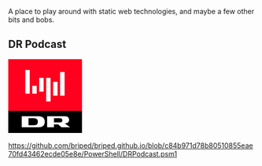 A place to play around with static web technologies, and maybe a few other bits and bobs.

## DR Podcast
[<picture><source media="(prefers-color-scheme: dark)" srcset="/podcast/icon-logo-drlyd-dark.svg"><source media="(prefers-color-scheme: light)" srcset="/podcast/icon-logo-drlyd.svg"><img alt="DR Lyd logo" src="/podcast/icon-logo-drlyd.svg" width="150"></picture>](https://briped.github.io/podcast/)

https://github.com/briped/briped.github.io/blob/c84b971d78b80510855eae70fd43462ecde05e8e/PowerShell/DRPodcast.psm1
